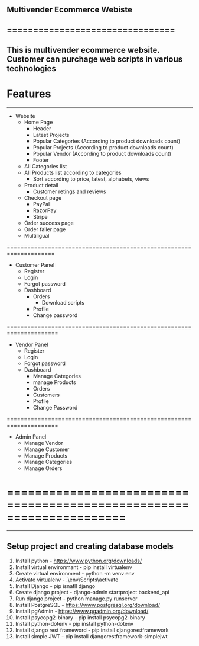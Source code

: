## Multivender Ecommerce Webiste
================================
------------------------------------------------------------------------------------------------
This is multivender ecommerce website. Customer can purchage web scripts in various technologies
------------------------------------------------------------------------------------------------

# Features
------------------------------
-   Website
    -   Home Page
        -   Header
        -   Latest Projects
        -   Popular Categories (According to product downloads count)
        -   Popular Projects (According to product downloads count)
        -   Popular Vendor (According to product downloads count)
        -   Footer
    -   All Categories list
    -   All Products list according to categories
        -   Sort according to price, latest, alphabets, views
    -   Product detail
        -   Customer retings and reviews
    -   Checkout page
        -   PayPal
        -   RazorPay
        -   Stripe
    -   Order success page
    -   Order failer page
    -   Multiligual

====================================================================
-   Customer Panel
    -   Register
    -   Login
    -   Forgot password
    -   Dashboard
        -   Orders
            -   Download scripts
        -   Profile
        -   Change password

=====================================================================
-   Vendor Panel
    -   Register
    -   Login
    -   Forgot password
    -   Dashboard
        -   Manage Categories
        -   manage Products
        -   Orders
        -   Customers
        -   Profile
        -   Change Password

=====================================================================
-   Admin Panel
    -   Manage Vendor
    -   Manage Customer
    -   Manage Products
    -   Manage Categories
    -   Manage Orders

=====================================================================
=====================================================================



-------------------------------------------
Setup project and creating database models
-------------------------------------------
1. Install python - https://www.python.org/downloads/
2. Install virtual environmant - pip install virtualenv
3. Create virtual environment - python -m venv env
4. Activate virtualenv - .\env\Scripts\activate
5. Install Django - pip isnatll django
6. Create django project - django-admin startproject backend_api
7. Run django project - python manage.py runserver
8. Install PostgreSQL - https://www.postgresql.org/download/
9. Install pgAdmin - https://www.pgadmin.org/download/
10. Install psycopg2-binary - pip install psycopg2-binary
11. Install python-dotenv -  pip install python-dotenv
12. Install django rest frameword - pip install djangorestframework
13. Install simple JWT - pip install djangorestframework-simplejwt